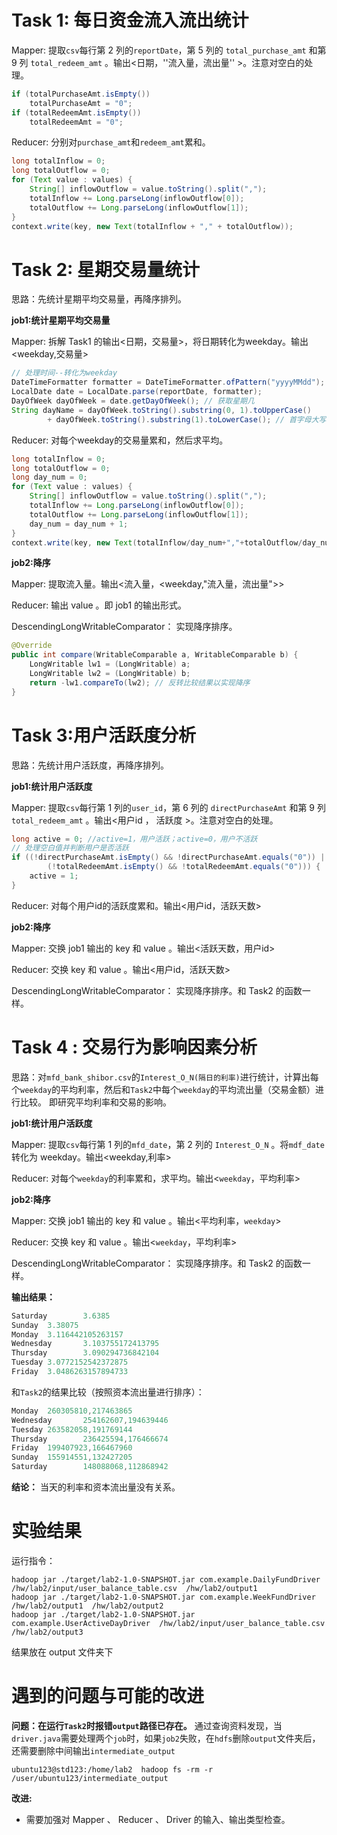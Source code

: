 # Task 1: 每⽇资⾦流⼊流出统计
 Mapper: 提取`csv`每行第 2 列的`reportDate`，第 5 列的 `total_purchase_amt` 和第 9 列 `total_redeem_amt` 。输出<日期，''流入量，流出量'' >。注意对空白的处理。
```java 
if (totalPurchaseAmt.isEmpty())
	totalPurchaseAmt = "0";
if (totalRedeemAmt.isEmpty())
	totalRedeemAmt = "0";
```
 Reducer: 分别对`purchase_amt`和`redeem_amt`累和。
``` java
long totalInflow = 0;
long totalOutflow = 0;
for (Text value : values) {
	String[] inflowOutflow = value.toString().split(",");
	totalInflow += Long.parseLong(inflowOutflow[0]);
	totalOutflow += Long.parseLong(inflowOutflow[1]);
}
context.write(key, new Text(totalInflow + "," + totalOutflow));
```

# Task 2: 星期交易量统计
思路：先统计星期平均交易量，再降序排列。

**job1:统计星期平均交易量**

 Mapper: 拆解 Task1 的输出<日期，交易量>，将日期转化为weekday。输出<weekday,交易量>
```java
// 处理时间--转化为weekday
DateTimeFormatter formatter = DateTimeFormatter.ofPattern("yyyyMMdd");
LocalDate date = LocalDate.parse(reportDate, formatter);
DayOfWeek dayOfWeek = date.getDayOfWeek(); // 获取星期几
String dayName = dayOfWeek.toString().substring(0, 1).toUpperCase()
		+ dayOfWeek.toString().substring(1).toLowerCase(); // 首字母大写，其他字母小写
```
 Reducer: 对每个weekday的交易量累和，然后求平均。
```java
long totalInflow = 0;
long totalOutflow = 0;
long day_num = 0;
for (Text value : values) {
	String[] inflowOutflow = value.toString().split(",");
	totalInflow += Long.parseLong(inflowOutflow[0]);
	totalOutflow += Long.parseLong(inflowOutflow[1]);
	day_num = day_num + 1;
}
context.write(key, new Text(totalInflow/day_num+","+totalOutflow/day_num));	
```
**job2:降序**

 Mapper: 提取流入量。输出<流入量，<weekday,"流入量，流出量">>

 Reducer: 输出 value 。即 job1 的输出形式。

 DescendingLongWritableComparator： 实现降序排序。
```java
@Override
public int compare(WritableComparable a, WritableComparable b) {
	LongWritable lw1 = (LongWritable) a;
	LongWritable lw2 = (LongWritable) b;
	return -lw1.compareTo(lw2); // 反转比较结果以实现降序
}
```

# Task 3:⽤户活跃度分析
思路：先统计用户活跃度，再降序排列。

**job1:统计用户活跃度**

 Mapper: 提取`csv`每行第 1 列的`user_id`，第 6 列的 `directPurchaseAmt` 和第 9 列 `total_redeem_amt` 。输出<用户id ， 活跃度 >。注意对空白的处理。
```java
long active = 0; //active=1，用户活跃；active=0，用户不活跃
// 处理空白值并判断用户是否活跃
if ((!directPurchaseAmt.isEmpty() && !directPurchaseAmt.equals("0")) ||
		(!totalRedeemAmt.isEmpty() && !totalRedeemAmt.equals("0"))) {
	active = 1;
}
```
 Reducer: 对每个用户id的活跃度累和。输出<用户id，活跃天数>

**job2:降序**

 Mapper: 交换 job1 输出的 key 和 value 。输出<活跃天数，用户id>

 Reducer: 交换 key 和 value 。输出<用户id，活跃天数>

 DescendingLongWritableComparator： 实现降序排序。和 Task2 的函数一样。

# Task 4 : 交易⾏为影响因素分析 
思路：对`mfd_bank_shibor.csv`的`Interest_O_N(隔日的利率)`进行统计，计算出每个`weekday`的平均利率，然后和`Task2`中每个`weekday`的平均流出量（交易金额）进行比较。 即研究平均利率和交易的影响。

**job1:统计用户活跃度**

 Mapper: 提取`csv`每行第 1 列的`mfd_date`，第 2 列的 `Interest_O_N` 。将`mdf_date`转化为
weekday。输出<weekday,利率>

 Reducer: 对每个`weekday`的利率累和，求平均。输出<`weekday`，平均利率>

**job2:降序**

 Mapper: 交换 job1 输出的 key 和 value 。输出<平均利率，`weekday`>

 Reducer: 交换 key 和 value 。输出<`weekday`，平均利率>

 DescendingLongWritableComparator： 实现降序排序。和 Task2 的函数一样。

**输出结果：**
```java
Saturday        3.6385
Sunday  3.38075
Monday  3.116442105263157
Wednesday       3.103755172413795
Thursday        3.090294736842104
Tuesday 3.0772152542372875
Friday  3.0486263157894733
```
和`Task2`的结果比较（按照资本流出量进行排序）：
```java
Monday  260305810,217463865
Wednesday       254162607,194639446
Tuesday 263582058,191769144
Thursday        236425594,176466674
Friday  199407923,166467960
Sunday  155914551,132427205
Saturday        148088068,112868942
```
**结论：**
当天的利率和资本流出量没有关系。
# 实验结果
运行指令：
```
hadoop jar ./target/lab2-1.0-SNAPSHOT.jar com.example.DailyFundDriver  /hw/lab2/input/user_balance_table.csv  /hw/lab2/output1
hadoop jar ./target/lab2-1.0-SNAPSHOT.jar com.example.WeekFundDriver  /hw/lab2/output1  /hw/lab2/output2
hadoop jar ./target/lab2-1.0-SNAPSHOT.jar com.example.UserActiveDayDriver  /hw/lab2/input/user_balance_table.csv  /hw/lab2/output3
```
结果放在 output 文件夹下

# 遇到的问题与可能的改进
**问题：在运行`Task2`时报错`output`路径已存在。**
通过查询资料发现，当`driver.java`需要处理两个`job`时，如果`job2`失败，在`hdfs`删除`output`文件夹后，还需要删除中间输出`intermediate_output`
```
ubuntu123@std123:/home/lab2  hadoop fs -rm -r /user/ubuntu123/intermediate_output
```
**改进:**
- 需要加强对 Mapper 、 Reducer 、 Driver 的输入、输出类型检查。
